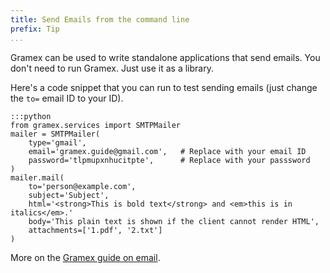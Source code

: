 ```yaml
---
title: Send Emails from the command line
prefix: Tip
...
```


Gramex can be used to write standalone applications that send emails. You don't need to run Gramex. Just use it as a library.

Here's a code snippet that you can run to test sending emails (just change the `to=` email ID to your ID).

    :::python
    from gramex.services import SMTPMailer
    mailer = SMTPMailer(
        type='gmail',
        email='gramex.guide@gmail.com',   # Replace with your email ID
        password='tlpmupxnhucitpte',      # Replace with your passsword
    )
    mailer.mail(
        to='person@example.com',
        subject='Subject',
        html='<strong>This is bold text</strong> and <em>this is in italics</em>.'
        body='This plain text is shown if the client cannot render HTML',
        attachments=['1.pdf', '2.txt']
    )

More on the [Gramex guide on email](../email/).
